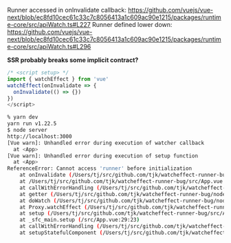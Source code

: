Runner accessed in onInvalidate callback: https://github.com/vuejs/vue-next/blob/ec8fd10cec61c33c7c8056413a1c609ac90e1215/packages/runtime-core/src/apiWatch.ts#L227
Runner defined lower down: https://github.com/vuejs/vue-next/blob/ec8fd10cec61c33c7c8056413a1c609ac90e1215/packages/runtime-core/src/apiWatch.ts#L296

**SSR probably breaks some implicit contract?**

```js
/* <script setup> */
import { watchEffect } from 'vue'
watchEffect(onInvalidate => {
  onInvalidate(() => {})
})
</script>
```

```sh
% yarn dev
yarn run v1.22.5
$ node server
http://localhost:3000
[Vue warn]: Unhandled error during execution of watcher callback
  at <App>
[Vue warn]: Unhandled error during execution of setup function
  at <App>
ReferenceError: Cannot access 'runner' before initialization
    at onInvalidate (/Users/tj/src/github.com/tjk/watcheffect-runner-bug/node_modules/@vue/runtime-core/dist/runtime-core.cjs.js:2035:9)
    at /Users/tj/src/github.com/tjk/watcheffect-runner-bug/src/App.vue:10:7
    at callWithErrorHandling (/Users/tj/src/github.com/tjk/watcheffect-runner-bug/node_modules/@vue/runtime-core/dist/runtime-core.cjs.js:156:22)
    at getter (/Users/tj/src/github.com/tjk/watcheffect-runner-bug/node_modules/@vue/runtime-core/dist/runtime-core.cjs.js:2021:24)
    at doWatch (/Users/tj/src/github.com/tjk/watcheffect-runner-bug/node_modules/@vue/runtime-core/dist/runtime-core.cjs.js:2043:13)
    at Proxy.watchEffect (/Users/tj/src/github.com/tjk/watcheffect-runner-bug/node_modules/@vue/runtime-core/dist/runtime-core.cjs.js:1949:12)
    at setup (/Users/tj/src/github.com/tjk/watcheffect-runner-bug/src/App.vue:9:15)
    at _sfc_main.setup (/src/App.vue:29:23)
    at callWithErrorHandling (/Users/tj/src/github.com/tjk/watcheffect-runner-bug/node_modules/@vue/runtime-core/dist/runtime-core.cjs.js:156:22)
    at setupStatefulComponent (/Users/tj/src/github.com/tjk/watcheffect-runner-bug/node_modules/@vue/runtime-core/dist/runtime-core.cjs.js:6402:29)
```

